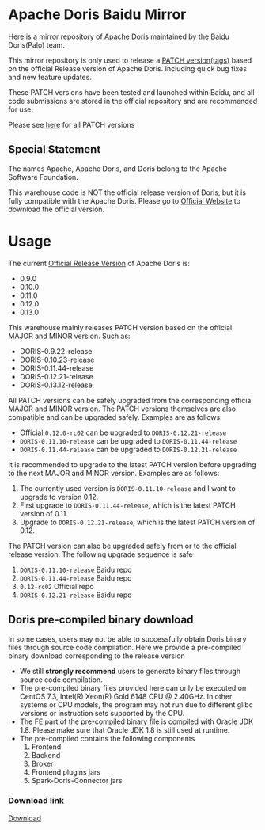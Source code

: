 # Apache Doris Baidu Mirror

Here is a mirror repository of [Apache Doris](https://github.com/apache/incubator-doris) maintained by the Baidu Doris(Palo) team.

This mirror repository is only used to release a [PATCH version(tags)](https://semver.org/) based on the official Release version of Apache Doris. Including quick bug fixes and new feature updates.

These PATCH versions have been tested and launched within Baidu, and all code submissions are stored in the official repository and are recommended for use.

Please see [here](https://github.com/baidu-doris/incubator-doris/tags) for all PATCH versions

## Special Statement

The names Apache, Apache Doris, and Doris belong to the Apache Software Foundation.

This warehouse code is NOT the official release version of Doris, but it is fully compatible with the Apache Doris. Please go to [Official Website](doris.apache.org) to download the official version.

# Usage

The current [Official Release Version](https://github.com/apache/incubator-doris/tags) of Apache Doris is:

* 0.9.0
* 0.10.0
* 0.11.0
* 0.12.0
* 0.13.0

This warehouse mainly releases PATCH version based on the official MAJOR and MINOR version. Such as:

* DORIS-0.9.22-release
* DORIS-0.10.23-release
* DORIS-0.11.44-release
* DORIS-0.12.21-release
* DORIS-0.13.12-release

All PATCH versions can be safely upgraded from the corresponding official MAJOR and MINOR version. The PATCH versions themselves are also compatible and can be upgraded safely. Examples are as follows:

* Official `0.12.0-rc02` can be upgraded to `DORIS-0.12.21-release`
* `DORIS-0.11.10-release` can be upgraded to `DORIS-0.11.44-release`
* `DORIS-0.11.44-release` can be upgraded to `DORIS-0.12.21-release`

It is recommended to upgrade to the latest PATCH version before upgrading to the next MAJOR and MINOR version. Examples are as follows:

1. The currently used version is `DORIS-0.11.10-release` and I want to upgrade to version 0.12.
2. First upgrade to `DORIS-0.11.44-release`, which is the latest PATCH version of 0.11.
3. Upgrade to `DORIS-0.12.21-release`, which is the latest PATCH version of 0.12.

The PATCH version can also be upgraded safely from or to the official release version. The following upgrade sequence is safe

1. `DORIS-0.11.10-release` Baidu repo
2. `DORIS-0.11.44-release` Baidu repo
3. `0.12-rc02` Official repo
4. `DORIS-0.12.21-release` Baidu repo

## Doris pre-compiled binary download

In some cases, users may not be able to successfully obtain Doris binary files through source code compilation. Here we provide a pre-compiled binary download corresponding to the release version

* We still **strongly recommend** users to generate binary files through source code compilation.
* The pre-compiled binary files provided here can only be executed on CentOS 7.3, Intel(R) Xeon(R) Gold 6148 CPU @ 2.40GHz. In other systems or CPU models, the program may not run due to different glibc versions or instruction sets supported by the CPU.
* The FE part of the pre-compiled binary file is compiled with Oracle JDK 1.8. Please make sure that Oracle JDK 1.8 is still used at runtime.
* The pre-compiled contains the following components
    1. Frontend
    2. Backend
    3. Broker
    4. Frontend plugins jars
    5. Spark-Doris-Connector jars

### Download link

[Download](http://palo.baidu.com/docs/%E4%B8%8B%E8%BD%BD%E4%B8%93%E5%8C%BA/%E9%A2%84%E7%BC%96%E8%AF%91%E7%89%88%E6%9C%AC%E4%B8%8B%E8%BD%BD)
